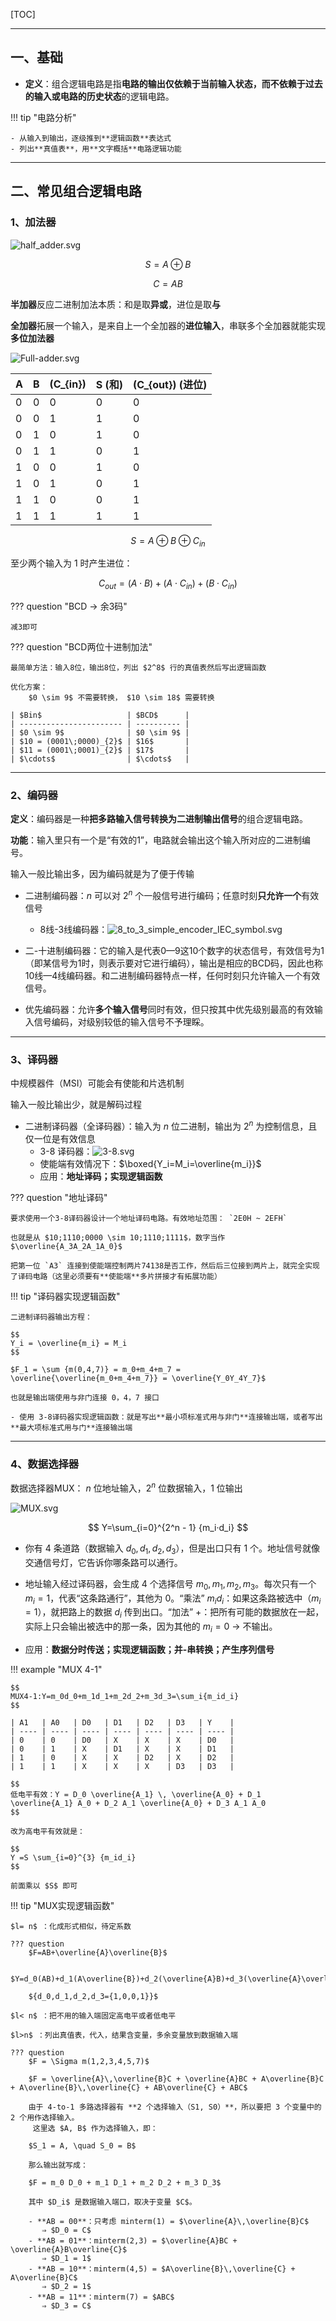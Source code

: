 [TOC]

---

## 一、基础

- **定义**：组合逻辑电路是指**电路的输出仅依赖于当前输入状态，而不依赖于过去的输入或电路的历史状态**的逻辑电路。

!!! tip "电路分析"

    - 从输入到输出，逐级推到**逻辑函数**表达式
    - 列出**真值表**，用**文字概括**电路逻辑功能

------

## 二、常见组合逻辑电路

### 1、加法器

![half_adder.svg](../assets/images/DLD/half_adder.svg)

$$
S = A \oplus B
$$

$$
C = AB
$$

**半加器**反应二进制加法本质：和是取**异或**，进位是取**与**

**全加器**拓展一个输入，是来自上一个全加器的**进位输入**，串联多个全加器就能实现**多位加法器**

![Full-adder.svg](../assets/images/DLD/full_adder.svg)

| A    | B    | \(C_{in}\) | S (和) | \(C_{out}\) (进位) |
| ---- | ---- | ---------- | ------ | ------------------ |
| 0    | 0    | 0          | 0      | 0                  |
| 0    | 0    | 1          | 1      | 0                  |
| 0    | 1    | 0          | 1      | 0                  |
| 0    | 1    | 1          | 0      | 1                  |
| 1    | 0    | 0          | 1      | 0                  |
| 1    | 0    | 1          | 0      | 1                  |
| 1    | 1    | 0          | 0      | 1                  |
| 1    | 1    | 1          | 1      | 1                  |

$$
S = A \oplus B \oplus C_{in}
$$

至少两个输入为 $1$ 时产生进位：

$$
C_{out} = (A \cdot B) + (A \cdot C_{in}) + (B \cdot C_{in})
$$

??? question  "BCD → 余3码"

	减3即可

??? question  "BCD两位十进制加法"

	最简单方法：输入8位，输出8位，列出 $2^8$ 行的真值表然后写出逻辑函数
	
	优化方案：
		$0 \sim 9$ 不需要转换， $10 \sim 18$ 需要转换 
	
	| $Bin$                   | $BCD$      |
	| ----------------------- | ---------- |
	| $0 \sim 9$              | $0 \sim 9$ |
	| $10 = (0001\;0000)_{2}$ | $16$       |
	| $11 = (0001\;0001)_{2}$ | $17$       |
	| $\cdots$                | $\cdots$   |

---

### 2、编码器

**定义**：编码器是一种**把多路输入信号转换为二进制输出信号**的组合逻辑电路。

**功能**：输入里只有一个是“有效的1”，电路就会输出这个输入所对应的二进制编号。

输入一般比输出多，因为编码就是为了便于传输

- 二进制编码器：$n$ 可以对 $2^n$ 个一般信号进行编码；任意时刻**只允许一个**有效信号

    - 8线-3线编码器：![8_to_3_simple_encoder_IEC_symbol.svg](../assets/images/DLD/8_to_3_simple_encoder_IEC_symbol.svg)

- 二-十进制编码器：它的输入是代表0—9这10个数字的状态信号，有效信号为1（即某信号为1时，则表示要对它进行编码），输出是相应的BCD码，因此也称10线—4线编码器。和二进制编码器特点一样，任何时刻只允许输入一个有效信号。

- 优先编码器：允许**多个输入信号**同时有效，但只按其中优先级别最高的有效输入信号编码，对级别较低的输入信号不予理睬。

------

### 3、译码器

中规模器件（MSI）可能会有使能和片选机制

输入一般比输出少，就是解码过程

- 二进制译码器（全译码器）：输入为 $n$ 位二进制，输出为 $2^n$ 为控制信息，且仅一位是有效信息
    - 3-8 译码器：![3-8.svg](../assets/images/DLD/3-8.svg)
    - 使能端有效情况下：$\boxed{Y_i=M_i=\overline{m_i}}$
    - 应用：**地址译码；实现逻辑函数**

??? question "地址译码"

	要求使用一个3-8译码器设计一个地址译码电路。有效地址范围： `2E0H ~ 2EFH`
	
	也就是从 $10;1110;0000 \sim 10;1110;1111$，数字当作 $\overline{A_3A_2A_1A_0}$
	
	把第一位 `A3` 连接到使能端控制两片74138是否工作，然后后三位接到两片上，就完全实现了译码电路（这里必须要有**使能端**多片拼接才有拓展功能）

!!! tip "译码器实现逻辑函数"
	
    二进制译码器输出方程：
    
    $$
    Y_i = \overline{m_i} = M_i
    $$
    
    $F_1 = \sum {m(0,4,7)} = m_0+m_4+m_7 = \overline{\overline{m_0+m_4+m_7}} = \overline{Y_0Y_4Y_7}$
    
    也就是输出端使用与非门连接 0，4，7 接口
    
    - 使用 3-8译码器实现逻辑函数：就是写出**最小项标准式用与非门**连接输出端，或者写出**最大项标准式用与门**连接输出端

------

### 4、数据选择器

数据选择器MUX： $n$ 位地址输入，$2^n$ 位数据输入，$1$ 位输出

![MUX.svg](../assets/images/DLD/MUX.svg)


$$
Y=\sum_{i=0}^{2^n - 1} {m_i·d_i}
$$

- 你有 4 条道路（数据输入 $d_0, d_1, d_2, d_3$），但是出口只有 1 个。地址信号就像交通信号灯，它告诉你哪条路可以通行。

- 地址输入经过译码器，会生成 4 个选择信号 $m_0, m_1, m_2, m_3$。每次只有一个 $m_i = 1$，代表“这条路通行”，其他为 0。“乘法” $m_i d_i$：如果这条路被选中（$m_i=1$），就把路上的数据 $d_i$ 传到出口。“加法” $+$：把所有可能的数据放在一起，实际上只会输出被选中的那一条，因为其他的 $m_i = 0$ → 不输出。

- 应用：**数据分时传送；实现逻辑函数；并-串转换；产生序列信号**

!!! example "MUX 4-1"

    $$
    MUX4-1:Y=m_0d_0+m_1d_1+m_2d_2+m_3d_3=\sum_i{m_id_i}
    $$
    
    | A1   | A0   | D0   | D1   | D2   | D3   | Y    |
    | ---- | ---- | ---- | ---- | ---- | ---- | ---- |
    | 0    | 0    | D0   | X    | X    | X    | D0   |
    | 0    | 1    | X    | D1   | X    | X    | D1   |
    | 1    | 0    | X    | X    | D2   | X    | D2   |
    | 1    | 1    | X    | X    | X    | D3   | D3   |
    
    $$
    低电平有效：Y = D_0 \overline{A_1} \, \overline{A_0} + D_1 \overline{A_1} A_0 + D_2 A_1 \overline{A_0} + D_3 A_1 A_0
    $$
    
    改为高电平有效就是：
    
    $$
    Y =S \sum_{i=0}^{3} {m_id_i}
    $$
    
    前面乘以 $S$ 即可

!!! tip "MUX实现逻辑函数"

    $l= n$ ：化成形式相似，待定系数
    
    ??? question 
        $F=AB+\overline{A}\overline{B}$
    
        $Y=d_0(AB)+d_1(A\overline{B})+d_2(\overline{A}B)+d_3(\overline{A}\overline{B})$
    
        ${d_0,d_1,d_2,d_3={1,0,0,1}}$
    
    $l< n$ ：把不用的输入端固定高电平或者低电平
    
    $l>n$ ：列出真值表，代入，结果含变量，多余变量放到数据输入端
    
    ??? question
        $F = \Sigma m(1,2,3,4,5,7)$
    
        $F = \overline{A}\,\overline{B}C + \overline{A}BC + A\overline{B}C + A\overline{B}\,\overline{C} + AB\overline{C} + ABC$
    
        由于 4-to-1 多路选择器有 **2 个选择输入（S1, S0）**，所以要把 3 个变量中的 2 个用作选择输入。
         这里选 $A, B$ 作为选择输入，即：
    
        $S_1 = A, \quad S_0 = B$
    
        那么输出就写成：
    
        $F = m_0 D_0 + m_1 D_1 + m_2 D_2 + m_3 D_3$
    
        其中 $D_i$ 是数据输入端口，取决于变量 $C$。
    
        - **AB = 00**：只考虑 minterm(1) = $\overline{A}\,\overline{B}C$
           ⇒ $D_0 = C$
        - **AB = 01**：minterm(2,3) = $\overline{A}BC + \overline{A}B\overline{C}$
           ⇒ $D_1 = 1$
        - **AB = 10**：minterm(4,5) = $A\overline{B}\,\overline{C} + A\overline{B}C$
           ⇒ $D_2 = 1$
        - **AB = 11**：minterm(7) = $ABC$
           ⇒ $D_3 = C$



